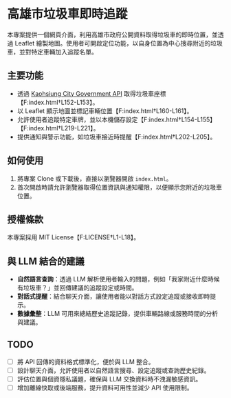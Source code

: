 # 高雄市垃圾車即時追蹤

本專案提供一個網頁介面，利用高雄市政府公開資料取得垃圾車的即時位置，並透過 Leaflet 繪製地圖。使用者可開啟定位功能，以自身位置為中心搜尋附近的垃圾車，並對特定車輛加入追蹤名單。

## 主要功能

- 透過 [Kaohsiung City Government API](https://api.kcg.gov.tw/) 取得垃圾車座標【F:index.html†L152-L153】。
- 以 Leaflet 顯示地圖並標記車輛位置【F:index.html†L160-L161】。
- 允許使用者追蹤特定車牌，並以本機儲存設定【F:index.html†L154-L155】【F:index.html†L219-L221】。
- 提供通知與警示功能，如垃圾車接近時提醒【F:index.html†L202-L205】。

## 如何使用

1. 將專案 Clone 或下載後，直接以瀏覽器開啟 `index.html`。
2. 首次開啟時請允許瀏覽器取得位置資訊與通知權限，以便顯示您附近的垃圾車位置。

## 授權條款

本專案採用 MIT License【F:LICENSE†L1-L18】。

## 與 LLM 結合的建議

- **自然語言查詢**：透過 LLM 解析使用者輸入的問題，例如「我家附近什麼時候有垃圾車？」並回傳建議的追蹤設定或時間。
- **對話式提醒**：結合聊天介面，讓使用者能以對話方式設定追蹤或接收即時提示。
- **數據彙整**：LLM 可用來總結歷史追蹤記錄，提供車輛路線或服務時間的分析與建議。

## TODO

- [ ] 將 API 回傳的資料格式標準化，便於與 LLM 整合。
- [ ] 設計聊天介面，允許使用者以自然語言搜尋、設定追蹤或查詢歷史紀錄。
- [ ] 評估位置與個資隱私議題，確保與 LLM 交換資料時不洩漏敏感資訊。
- [ ] 增加離線快取或後端服務，提升資料可用性並減少 API 使用限制。

